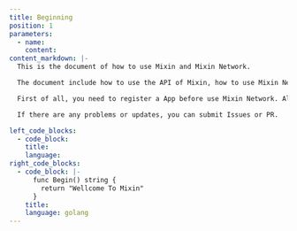 ```yaml
---
title: Beginning
position: 1
parameters:
  - name:
    content:
content_markdown: |-
  This is the document of how to use Mixin and Mixin Network.

  The document include how to use the API of Mixin, how to use Mixin Network to create a full currency Mixin user, and how to get user's deposits and withdrawals by scan Mixin Network transactions.

  First of all, you need to register a App before use Mixin Network. All user actions will be based on the App, include create user, deposit, withdrawal etc. You can get all of the users' transactions which are created by the App.

  If there are any problems or updates, you can submit Issues or PR.

left_code_blocks:
  - code_block:
    title:
    language:
right_code_blocks:
  - code_block: |-
      func Begin() string {
        return "Wellcome To Mixin"
      }
    title: 
    language: golang
---
```

